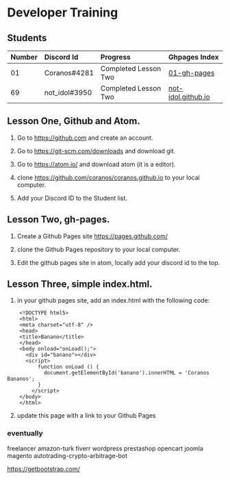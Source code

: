 # Developer Training

## Students

| Number | Discord Id    | Progress             | Ghpages Index      |
|:------ |:------------- |:-------------------- |:------------------ |
| 01     | Coranos#4281  | Completed Lesson Two |[01-gh-pages]       |
| 69     | not_idol#3950 | Completed Lesson Two |[not-idol.github.io]|               |

[01-gh-pages]: https://coranos.github.io/
[not-idol.github.io]: https://not-idol.github.io/

## Lesson One, Github and Atom.

1) Go to https://github.com and create an account.

2) Go to https://git-scm.com/downloads and download git.

3) Go to https://atom.io/ and download atom (it is a editor).

4) clone https://github.com/coranos/coranos.github.io to your local computer.

5) Add your Discord ID to the Student  list.

## Lesson Two, gh-pages.

1) Create a Github Pages site https://pages.github.com/

2) clone the Github Pages repository to your local computer.

3) Edit the github pages site in atom, locally add your discord id to the top.

## Lesson Three, simple index.html.

1) in your github pages site, add an index.html with the following code:
```
    <!DOCTYPE html5>
    <html>
    <meta charset="utf-8" />
    <head>
    <title>Banano</title>
    </head>
    <body onload="onLoad();">
      <div id="banano"></div>
      <script>
          function onLoad () {
            document.getElementById('banano').innerHTML = 'Coranos Bananos';
          }
        </script>
    </body>
    </html>
```
2) update this page with a link to your Github Pages

### eventually
freelancer amazon-turk fiverr wordpress prestashop opencart joomla magento autotrading-crypto-arbitrage-bot

https://getbootstrap.com/
